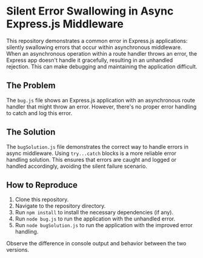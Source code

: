# Silent Error Swallowing in Async Express.js Middleware

This repository demonstrates a common error in Express.js applications: silently swallowing errors that occur within asynchronous middleware.  When an asynchronous operation within a route handler throws an error, the Express app doesn't handle it gracefully, resulting in an unhandled rejection.  This can make debugging and maintaining the application difficult.

## The Problem

The `bug.js` file shows an Express.js application with an asynchronous route handler that might throw an error.  However, there's no proper error handling to catch and log this error.

## The Solution

The `bugSolution.js` file demonstrates the correct way to handle errors in async middleware. Using `try...catch` blocks is a more reliable error handling solution. This ensures that errors are caught and logged or handled accordingly, avoiding the silent failure scenario.

## How to Reproduce

1. Clone this repository.
2. Navigate to the repository directory.
3. Run `npm install` to install the necessary dependencies (if any).
4. Run `node bug.js` to run the application with the unhandled error.
5. Run `node bugSolution.js` to run the application with the improved error handling.

Observe the difference in console output and behavior between the two versions.